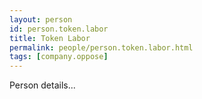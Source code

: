 ```yaml
---
layout: person
id: person.token.labor
title: Token Labor
permalink: people/person.token.labor.html
tags: [company.oppose]
---
```


Person details...